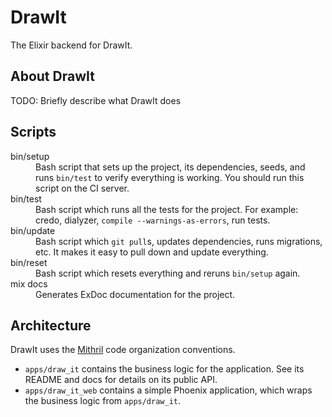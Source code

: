 # DrawIt

The Elixir backend for DrawIt.

## About DrawIt

TODO: Briefly describe what DrawIt does

## Scripts

<dl>
  <dt>bin/setup</dt>
  <dd>
    Bash script that sets up the project, its dependencies, seeds, and runs
    <code>bin/test</code> to verify everything is working. You should run this
    script on the CI server.
  </dd>
  <dt>bin/test</dt>
  <dd>
    Bash script which runs all the tests for the project. For example: credo,
    dialyzer, <code>compile --warnings-as-errors</code>, run tests.
  </dd>
  <dt>bin/update</dt>
  <dd>
    Bash script which <code>git pull</code>s, updates dependencies, runs
    migrations, etc. It makes it easy to pull down and update everything.
  </dd>
  <dt>bin/reset</dt>
  <dd>
    Bash script which resets everything and reruns <code>bin/setup</code>
    again.
  </dd>
  <dt>mix docs</dt>
  <dd>
    Generates ExDoc documentation for the project.
  </dd>
</dl>

## Architecture

DrawIt uses the
[Mithril](https://github.com/infinitered/mithril) code organization
conventions.

- `apps/draw_it` contains the business logic for the application.
  See its README and docs for details on its public API.
- `apps/draw_it_web` contains a simple Phoenix application, which
  wraps the business logic from `apps/draw_it`.

